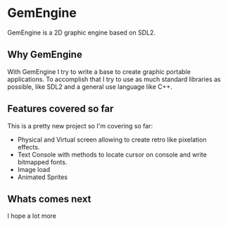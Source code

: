 # GemEngine

GemEngine is a 2D graphic engine based on SDL2.



## Why GemEngine

With GemEngine I try to write a base to create graphic portable applications.
To accomplish that I try to use as much standard libraries as possible, like SDL2 and a general use language like C++.

## Features covered so far

This is a pretty new project so I'm covering so far:

 - Physical and Virtual screen allowing to create retro like pixelation effects.
 - Text Console with methods to locate cursor on console and write bitmapped fonts.
 - Image load
 - Animated Sprites


## Whats comes next
I hope a lot more

 

 
